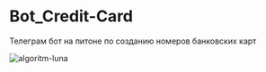 # Bot_Credit-Card
Телеграм бот на питоне по созданию номеров банковских карт

![algoritm-luna](https://user-images.githubusercontent.com/106055633/183480541-7d2e8904-dfa1-40bc-96e0-62ee86234b69.png)
